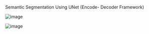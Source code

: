 Semantic Segmentation Using UNet (Encode- Decoder Framework)

![image](https://github.com/ashishpagote/ResidueSegmentation/assets/35667006/f7484ea5-1ac1-4378-b110-7fc326a0885b)



![image](https://github.com/ashishpagote/ResidueSegmentation/assets/35667006/59391b80-9f7f-4ea3-9df0-99e000755c0b)
